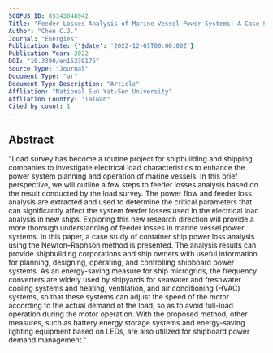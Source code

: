 ```yaml
---
SCOPUS_ID: 85143648942
Title: "Feeder Losses Analysis of Marine Vessel Power Systems: A Case Study of Container Ship Power Loss Analysis Using Newton–Raphson Method"
Author: "Chen C.J."
Journal: "Energies"
Publication Date: {'$date': '2022-12-01T00:00:00Z'}
Publication Year: 2022
DOI: "10.3390/en15239175"
Source Type: "Journal"
Document Type: "ar"
Document Type Description: "Article"
Affliation: "National Sun Yat-Sen University"
Affliation Country: "Taiwan"
Cited by count: 1
---
```


## Abstract
"Load survey has become a routine project for shipbuilding and shipping companies to investigate electrical load characteristics to enhance the power system planning and operation of marine vessels. In this brief perspective, we will outline a few steps to feeder losses analysis based on the result conducted by the load survey. The power flow and feeder loss analysis are extracted and used to determine the critical parameters that can significantly affect the system feeder losses used in the electrical load analysis in new ships. Exploring this new research direction will provide a more thorough understanding of feeder losses in marine vessel power systems. In this paper, a case study of container ship power loss analysis using the Newton–Raphson method is presented. The analysis results can provide shipbuilding corporations and ship owners with useful information for planning, designing, operating, and controlling shipboard power systems. As an energy-saving measure for ship microgrids, the frequency converters are widely used by shipyards for seawater and freshwater cooling systems and heating, ventilation, and air conditioning (HVAC) systems, so that these systems can adjust the speed of the motor according to the actual demand of the load, so as to avoid full-load operation during the motor operation. With the proposed method, other measures, such as battery energy storage systems and energy-saving lighting equipment based on LEDs, are also utilized for shipboard power demand management."
